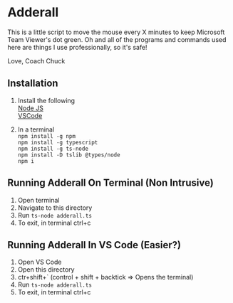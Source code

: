 # Adderall
This is a little script to move the mouse every X minutes to keep Microsoft Team Viewer's dot green. Oh and all of the programs and commands used here are things I use professionally, so it's safe!

Love,
Coach Chuck

## Installation

1. Install the following  
[Node JS](https://nodejs.org/en/download)  
[VSCode](https://code.visualstudio.com/download)  

2. In a terminal  
`npm install -g npm`  
`npm install -g typescript`  
`npm install -g ts-node`  
`npm install -D tslib @types/node`  
`npm i`  

## Running Adderall On Terminal (Non Intrusive)
1. Open terminal
2. Navigate to this directory
3. Run `ts-node adderall.ts`
4. To exit, in terminal ctrl+c

## Running Adderall In VS Code (Easier?)
1. Open VS Code
2. Open this directory
3. ctr+shift+` (control + shift + backtick => Opens the terminal)
4. Run `ts-node adderall.ts`
5. To exit, in terminal ctrl+c



